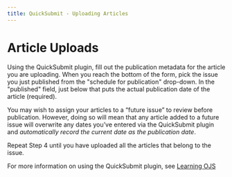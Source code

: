 ```yaml
---
title: QuickSubmit - Uploading Articles
---
```


# Article Uploads
Using the QuickSubmit plugin, fill out the publication metadata for the article you are uploading.  When you reach the bottom of the form, pick the issue you just published from the "schedule for publication" drop-down. In the "published" field, just below that puts the actual publication date of the article (required).

You may wish to assign your articles to a “future issue” to review before publication. However, doing so will mean that any article added to a future issue will overwrite any dates you’ve entered via the QuickSubmit plugin and *automatically record the current date as the publication date*. 

Repeat Step 4 until you have uploaded all the articles that belong to the issue. 

For more information on using the QuickSubmit plugin, see [Learning OJS](https://docs.pkp.sfu.ca/learning-ojs/en/tools#quick-submit-plugin)
